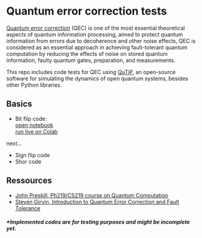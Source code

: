 # Quantum error correction tests

[Quantum error correction](https://en.wikipedia.org/wiki/Quantum_error_correction) (QEC) is one of the most essential theoretical aspects of quantum information processing, aimed to protect quantum information from errors due to decoherence and other noise effects, QEC is considered as an essential approach in achieving fault-tolerant quantum computation by reducing the effects of noise on stored quantum information, faulty quantum gates, preparation, and measurements. 

This repo includes code tests for QEC using [QuTiP](https://qutip.org/), an open-source software for simulating the dynamics of open quantum systems, besides other Python libraries.

## Basics

* Bit flip code: <br />
[open notebook]() <br />
[run live on Colab]()

next...
- Sign flip code
- Shor code


## Ressources 

- [John Preskill, Ph219/CS219 course on Quantum Computation](http://theory.caltech.edu/~preskill/ph219/ph219_2022.html) 
- [Steven Girvin, Introduction to Quantum Error Correction and Fault Tolerance](https://arxiv.org/abs/2111.08894)

##### *Implemented codes are for testing purposes and might be incomplete yet.
